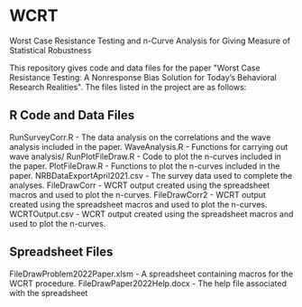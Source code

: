 # WCRT
Worst Case Resistance Testing and n-Curve Analysis for Giving Measure of Statistical Robustness

This repository gives code and data files for the paper "Worst Case Resistance Testing: A Nonresponse Bias Solution for Today’s Behavioral Research Realities".
The files listed in the project are as follows:

R Code and Data Files
----------------------
RunSurveyCorr.R - The data analysis on the correlations and the wave analysis included in the paper.
WaveAnalysis.R - Functions for carrying out wave analysis/
RunPlotFileDraw.R - Code to plot the n-curves included in the paper.
PlotFileDraw.R - Functions to plot the n-curves included in the paper.
NRBDataExportApril2021.csv - The survey data used to complete the analyses.
FileDrawCorr - WCRT output created using the spreadsheet macros and used to plot the n-curves.
FileDrawCorr2 - WCRT output created using the spreadsheet macros and used to plot the n-curves.
WCRTOutput.csv - WCRT output created using the spreadsheet macros and used to plot the n-curves.

Spreadsheet Files
-----------------
FileDrawProblem2022Paper.xlsm - A spreadsheet containing macros for the WCRT procedure.
FileDrawPaper2022Help.docx - The help file associated with the spreadsheet
